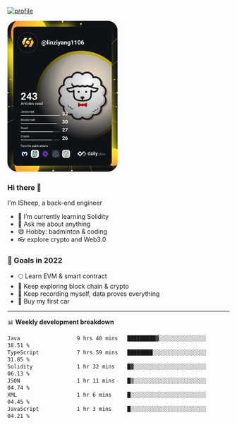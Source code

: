 [![profile](http://img.codelin.xyz/hello-im-isheep.svg)](https://www.calligrapher.ai/)

<a href="https://app.daily.dev/linziyang1106"><img src="/devcard.png" width="250" alt="ISheep's Dev Card"/></a>

### Hi there 🐏

I'm ISheep, a back-end engineer

- 🔭 I’m currently learning Solidity
- 💬 Ask me about anything
- 😄 Hobby: badminton & coding
- 👓 explore crypto and Web3.0

### 🚀 Goals in 2022
+ 🌕 Learn EVM & smart contract
+ 🤔 Keep exploring block chain & crypto
+ 🐏 Keep recording myself, data proves everything
+ 🚗 Buy my first car

-------

📊 **Weekly development breakdown**
<!--START_SECTION:waka-->

```text
Java                  9 hrs 40 mins   █████████▓░░░░░░░░░░░░░░░   38.51 %
TypeScript            7 hrs 59 mins   ████████░░░░░░░░░░░░░░░░░   31.85 %
Solidity              1 hr 32 mins    █▓░░░░░░░░░░░░░░░░░░░░░░░   06.13 %
JSON                  1 hr 11 mins    █▒░░░░░░░░░░░░░░░░░░░░░░░   04.74 %
XML                   1 hr 6 mins     █░░░░░░░░░░░░░░░░░░░░░░░░   04.45 %
JavaScript            1 hr 3 mins     █░░░░░░░░░░░░░░░░░░░░░░░░   04.21 %
```

<!--END_SECTION:waka-->
